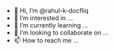 - 👋 Hi, I’m @rahul-k-docfliq
- 👀 I’m interested in ...
- 🌱 I’m currently learning ...
- 💞️ I’m looking to collaborate on ...
- 📫 How to reach me ...

<!---
rahul-k-docfliq/rahul-k-docfliq is a ✨ special ✨ repository because its `README.md` (this file) appears on your GitHub profile.
You can click the Preview link to take a look at your changes.
--->
